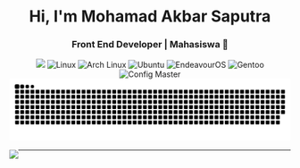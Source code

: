 <h1 align="center">Hi, I'm Mohamad Akbar Saputra</h1>
<h3 align="center">Front End Developer | Mahasiswa 🐧</h3>



<div align="center">
  <img src="https://user-images.githubusercontent.com/22107794/139580686-887df369-edb8-4bc8-b607-4fbf6d7e4866.gif">

  <img src="https://img.shields.io/badge/Linux-FCC624?style=for-the-badge&logo=linux&logoColor=black" alt="Linux" />
  <img src="https://img.shields.io/badge/Arch_Linux-1793D1?style=for-the-badge&logo=arch-linux&logoColor=white" alt="Arch Linux" />
  <img src="https://img.shields.io/badge/Ubuntu-E95420?style=for-the-badge&logo=ubuntu&logoColor=white" alt="Ubuntu" />
  <img src="https://img.shields.io/badge/EndeavourOS-7C4DFF?style=for-the-badge&logo=arch-linux&logoColor=white" alt="EndeavourOS" />
  <img src="https://img.shields.io/badge/Gentoo-54487A?style=for-the-badge&logo=gentoo&logoColor=white" alt="Gentoo" />
  <img src="https://img.shields.io/badge/Config_Master-FFD700?style=for-the-badge&logo=neovim&logoColor=black" alt="Config Master" />



</div>

<picture>
  <source
    media="(prefers-color-scheme: dark)"
    srcset="https://raw.githubusercontent.com/akuabaw/akuabaw/output/github-contribution-grid-snake-dark.svg"
  />
  <img
    alt="github contribution grid snake animation"
    src="https://raw.githubusercontent.com/akuabaw/akuabaw/output/github-contribution-grid-snake.svg"
  />
</picture>


<p>
  <img align="left" src="https://github-readme-stats.vercel.app/api/top-langs/?username=anharsaja&layout=compact&theme=dracula" />
</p>

---

  
<!-- Proudly created with GPRM ( https://gprm.itsvg.in ) -->
